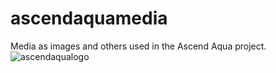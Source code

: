 # ascendaquamedia
Media as images and others used in the Ascend Aqua project.
<br />
![ascendaqualogo](https://user-images.githubusercontent.com/91089388/204135941-87369eb4-ff7a-4a0e-a0ed-89e3e2fc9cf6.png)
